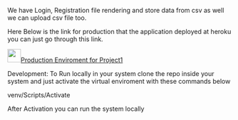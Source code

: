 We have Login, Registration file rendering and store data from csv as well we can upload csv file too.

Here Below is the link for production that the application deployed at heroku you can just go through this link.

[<img src="https://github.githubassets.com/images/modules/logos_page/GitHub-Mark.png" width="30"/>Production Enviroment for Project1](https://python-flask-project4.herokuapp.com/)


Development:
  To Run locally in your system clone the repo inside your system and just activate the virtual enviroment with these commands below
  
  venv/Scripts/Activate
  
  After Activation you can run the system locally 
